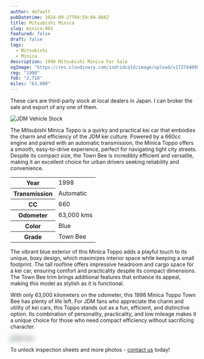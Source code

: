 ```yaml
---
author: default
pubDatetime: 2024-09-27T04:59:04.866Z
title: Mitsubishi Minica
slug: minica-001
featured: false
draft: false
tags:
  - Mitsubishi
  - Minica
description: 1998 Mitsubishi Minica For Sale
ogImage: "https://res.cloudinary.com/indridcold/image/upload/v1727440991/JDM/bx8ld37whi7jvgxdhlq6.webp"
reg: "1998"
fob: "2,710"
miles: "63,000"
---
```

These cars are third-party stock at local dealers in Japan. I can broker the sale and export of any one of them.

![JDM Vehicle Stock](https://res.cloudinary.com/indridcold/image/upload/v1727440991/JDM/bx8ld37whi7jvgxdhlq6.webp)

The Mitsubishi Minica Toppo is a quirky and practical kei car that embodies the charm and efficiency of the JDM kei culture. Powered by a 660cc engine and paired with an automatic transmission, the Minica Toppo offers a smooth, easy-to-drive experience, perfect for navigating tight city streets. Despite its compact size, the Town Bee is incredibly efficient and versatile, making it an excellent choice for urban drivers seeking reliability and convenience.

<table>
  <tr>
    <th>Year</th>
    <td>1998</td>
  </tr>
  <tr>
    <th>Transmission</th>
    <td>Automatic</td>
  </tr>
  <tr>
    <th>CC</th>
    <td>660</td>
  </tr>
    <tr>
    <th>Odometer</th>
    <td>63,000 kms</td>
  </tr>
      <tr>
    <th>Color</th>
    <td>Blue</td>
  </tr>
      <tr>
    <th>Grade</th>
    <td>Town Bee</td>
</table>

The vibrant blue exterior of this Minica Toppo adds a playful touch to its unique, boxy design, which maximizes interior space while keeping a small footprint. The tall roofline offers impressive headroom and cargo space for a kei car, ensuring comfort and practicality despite its compact dimensions. The Town Bee trim brings additional features that enhance its appeal, making this model as stylish as it is functional.

With only 63,000 kilometers on the odometer, this 1998 Minica Toppo Town Bee has plenty of life left. For JDM fans who appreciate the charm and utility of kei cars, this Toppo stands out as a fun, efficient, and distinctive option. Its combination of personality, practicality, and low mileage makes it a unique choice for those who need compact efficiency without sacrificing character.
                          
<img src="https://res.cloudinary.com/indridcold/image/upload/v1725784389/JDM/mol3ngb4ma2yy1rxgwj8.webp" alt="Alt text" style="filter: blur(7px);">

To unlock inspection sheets and more photos - [contact us](../../contact) today!